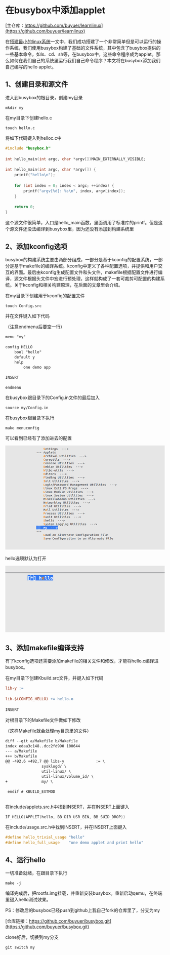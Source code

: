 # 在busybox中添加applet

[主仓库：https://github.com/buyuer/learnlinux](https://github.com/buyuer/learnlinux)

在[搭建最小的linux系统](./搭建最小的linux系统.md)一文中，我们成功搭建了一个非常简单但是可以运行的操作系统，我们使用busybox构建了基础的文件系统，其中包含了busybox提供的一些基本命令，如ls、cd、sh等，在busybox中，这些命令程序成为applet。那么如何在我们自己的系统里运行我们自己命令程序？本文将在busybox添加我们自己编写的hello applet。

## 1、创建目录和源文件

进入到busybox的根目录，创建my目录

```shell
mkdir my
```

在my目录下创建hello.c

```shell
touch hello.c
```

将如下代码键入到helloc.c中

```c
#include "busybox.h"

int hello_main(int argc, char *argv[])MAIN_EXTERNALLY_VISIBLE;

int hello_main(int argc, char *argv[]) {
    printf("hello\n");

    for (int index = 0; index < argc; ++index) {
        printf("argv[%d]: %s\n", index, argv[index]);
    }

    return 0;
}

```

这个源文件很简单，入口是hello_main函数，里面调用了标准库的printf。但是这个源文件还没法编译到busybox里，因为还没有添加到构建系统里

## 2、添加kconfig选项

busybox的构建系统主要由两部分组成，一部分是基于kconfig的配置系统，一部分是基于makefile的编译系统。kconfig中定义了各种配置选项，并提供和用户交互的界面。最后由kconfig生成配置文件和头文件，makefile根据配置文件进行编译，源文件根据头文件中宏进行预处理，这样就构成了一套可裁剪可配置的构建系统。关于kconfig和相关构建原理，在后面的文章里会介绍。

在my目录下创建用于kconfig的配置文件

```shell
touch Config.src
```

并在文件键入如下代码

（注意endmenu后要空一行）

```
menu "my"

config HELLO
	bool "hello"
	default y
	help
		one demo app

INSERT

endmenu

```

在busybox跟目录下的Config.in文件的最后加入

```
source my/Config.in
```

在busybox根目录下执行

```shell
make menuconfig
```

可以看到已经有了添加进去的配置

![meunconfig](image/在busybox中添加applet/1662457883516.png "meunconfig")

hello选项默认为打开

![hello](image/在busybox中添加applet/1662457924029.png "hello")

## 3、添加makefile编译支持

有了kconfig选项还需要添加makefile的相关文件和修改，才能将hello.c编译进busybox。

在my目录下创建Kbuild.src文件，并键入如下代码

```makefile
lib-y :=

lib-$(CONFIG_HELLO) += hello.o

INSERT

```

对根目录下的Makefile文件做如下修改

（这样Makefile就会处理my目录里的文件）

```
diff --git a/Makefile b/Makefile
index edaa3c148..dcc2fd990 100644
--- a/Makefile
+++ b/Makefile
@@ -492,6 +492,7 @@ libs-y              := \
                sysklogd/ \
                util-linux/ \
                util-linux/volume_id/ \
+               my/ \
 
 endif # KBUILD_EXTMOD
 
```

在include/applets.src.h中找到INSERT，并在INSERT上面键入

```c
IF_HELLO(APPLET(hello, BB_DIR_USR_BIN, BB_SUID_DROP))
```

在include/usage.src.h中找到INSERT，并在INSERT上面键入

```c
#define hello_trivial_usage "hello"
#define hello_full_usage    "one demo applet and print hello"
```

## 4、运行hello

一切准备就绪，在跟目录下执行

```shell
make -j
```

编译完成后，把rootfs.img挂载，并重新安装busybox。重新启动qemu，在终端里键入hello测试效果。



PS：修改后的busybox已经push到github上我自己fork的仓库里了，分支为my

[仓库链接：https://github.com/buyuer/busybox.git](https://github.com/buyuer/busybox.git)

clone好后，切换到my分支

```shell
git switch my
```
